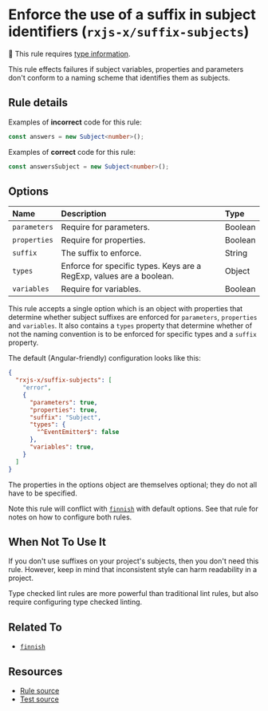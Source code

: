 # Enforce the use of a suffix in subject identifiers (`rxjs-x/suffix-subjects`)

💭 This rule requires [type information](https://typescript-eslint.io/linting/typed-linting).

<!-- end auto-generated rule header -->

This rule effects failures if subject variables, properties and parameters don't conform to a naming scheme that identifies them as subjects.

## Rule details

Examples of **incorrect** code for this rule:

```ts
const answers = new Subject<number>();
```

Examples of **correct** code for this rule:

```ts
const answersSubject = new Subject<number>();
```

## Options

<!-- begin auto-generated rule options list -->

| Name         | Description                                                          | Type    |
| :----------- | :------------------------------------------------------------------- | :------ |
| `parameters` | Require for parameters.                                              | Boolean |
| `properties` | Require for properties.                                              | Boolean |
| `suffix`     | The suffix to enforce.                                               | String  |
| `types`      | Enforce for specific types. Keys are a RegExp, values are a boolean. | Object  |
| `variables`  | Require for variables.                                               | Boolean |

<!-- end auto-generated rule options list -->

This rule accepts a single option which is an object with properties that determine whether subject suffixes are enforced for `parameters`, `properties` and `variables`. It also contains a `types` property that determine whether of not the naming convention is to be enforced for specific types and a `suffix` property.

The default (Angular-friendly) configuration looks like this:

```json
{
  "rxjs-x/suffix-subjects": [
    "error",
    {
      "parameters": true,
      "properties": true,
      "suffix": "Subject",
      "types": {
        "^EventEmitter$": false
      },
      "variables": true,
    }
  ]
}
```

The properties in the options object are themselves optional; they do not all have to be specified.

Note this rule will conflict with [`finnish`](./finnish.md) with default options.
See that rule for notes on how to configure both rules.

## When Not To Use It

If you don't use suffixes on your project's subjects, then you don't need this rule.
However, keep in mind that inconsistent style can harm readability in a project.

Type checked lint rules are more powerful than traditional lint rules, but also require configuring type checked linting.

## Related To

- [`finnish`](./finnish.md)

## Resources

- [Rule source](https://github.com/JasonWeinzierl/eslint-plugin-rxjs-x/blob/main/src/rules/suffix-subjects.ts)
- [Test source](https://github.com/JasonWeinzierl/eslint-plugin-rxjs-x/blob/main/tests/rules/suffix-subjects.test.ts)

